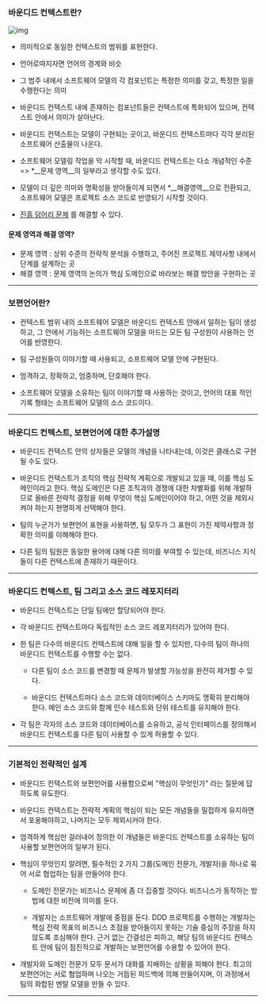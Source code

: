 ### 바운디드 컨텍스트란?

![img](https://user-images.githubusercontent.com/50399804/126931360-69f61e4b-7956-4a85-b16a-e4e2a18f8893.png)



- 의미적으로 동일한 컨텍스트의 범위를 표현한다.  

  

- 언어로따지자면 언어의 경계와 비슷

  

- 그 범주 내에서 소프트웨어 모델의 각 컴포넌트는 특정한 의미를 갖고, 특정한 일을 수행한다는 의미

  

- 바운디드 컨텍스트 내에 존재하는 컴포넌트들은 컨텍스트에 특화되어 있으며, 컨텍스트 안에서 의미가 살아난다.

  

- 바운디드 컨텍스트는 모델이 구현되는 곳이고, 바운디드 컨텍스트마다 각각 분리된 소프트웨어 산출물이 나온다.

  

- 소프트웨어 모델링 작업을 막 시작할 때,  바운디드 컨텍스트는 다소 개념적인 수준 => \*__문제 영역__의 일부라고 생각할 수도 있다.

  

- 모델이 더 깊은 의미와 명확성을 받아들이게 되면서 *__해결영역__으로 전환되고, 소프트웨어 모델은 프로젝트 소스 코드로 반영되기 시작할 것이다.

  

- [진흙 덩어리 문제](https://thedomaindrivendesign.io/big-ball-of-mud/) 를 해결할 수 있다.



#### 문제 영역과 해결 영역?

- 문제 영역 : 상위 수준의 전략적 분석을 수행하고, 주어진 프로젝트 제약사항 내에서 단계를 설계하는 곳
- 해결 영역 : 문제 영역의 논의가 핵심 도메인으로 바라보는 해결 방안을 구현하는 곳



***

### 보편언어란?

- 컨텍스트 범위 내의 소프트웨어 모델은 바운디드 컨텍스트 안에서 일하는 팀이 생성하고, 그 안에서 기능하는 소프트웨어 모델을 마드는 모든 팀 구성원이 사용하는 언어를 반영한다.

  

- 팀 구성원들이 이야기할 때 사용되고, 소프트웨어 모델 안에 구현된다.

  

- 엄격하고, 정확하고, 엄중하며, 단호해야 한다.

  

- 소프트웨어 모델을 소유하는 팀이 이야기할 때 사용하는 것이고, 언어의 대표 적인 기록 형태는 소프트웨어 모델의 소스 코드이다.



***

### 바운디드 컨텍스트, 보편언어에 대한 추가설명 

- 바운디드 컨텍스트 안의 상자들은 모델의 개념을 나타내는데, 이것은 클래스로 구현될 수도 있다.

  

- 바운디드 컨텍스트가 조직의 핵심 전략적 계획으로 개발되고 있을 때, 이를 핵심 도메인이라고 한다. 핵심 도메인은 다른 조직과의 경쟁에 대한 차별화를 위해 개발하므로 올바른 전략적 결정을 위해 무엇이 핵심 도메인이어야 하고, 어떤 것을 제외시켜야 하는지 현명하게 선택해야 한다.

  

- 팀의 누군가가 보편언어 표현을 사용하면, 팀 모두가 그 표현이 가진 제약사항과 정확한 의미를 이해해야 한다.

  

- 다른 팀의 팀원은 동일한 용어에 대해 다른 의미를 부여할 수 있는데, 비즈니스 지식들이 다른 컨텍스트에 존재하기 때문이다.



***

### 바운디드 컨텍스트, 팀 그리고 소스 코드 레포지터리

- 바운디드 컨텍스트는 단일 팀에만 할당되어야 한다.

- 각 바운디드 컨텍스트마다 독립적인 소스 코드 레포지터리가 있어야 한다.

  

- 한 팀은 다수의 바운디드 컨텍스트에 대해 일을 할 수 있지만, 다수의 팀이 하나의 바운디드 컨텍스트를 수행할 수는 없다.

  - 다른 팀이 소스 코드를 변경할 때 문제가 발생할 가능성을 완전히 제거할 수 있다.

  

  - 바운디드 컨텍스트마다 소스 코드와 데이터베이스 스키마도 명확히 분리해야 한다. 메인 소스 코드와 함께 인수 테스트와 단위 테스트를 유지해야 한다.

  

- 각 팀은 각자의 소스 코드와 데이터베이스를 소유하고, 공식 인터페이스를 정의해서 바운디드 컨텍스트를 다른 팀이 사용할 수 있게 허용할 수 있다.



***

### 기본적인 전략적인 설계

- 바운디드 컨텍스트와 보편언어를 사용함으로써 "핵심이 무엇인가" 라는 질문에 답하도록 유도한다.

  

- 바운디드 컨텍스트는 전략적 계획의 핵심이 되는 모든 개념들을 밀접하게 유지하면서 포옹해야하고, 나머지는 모두 제외시커야 한다.

  

- 엄격하게 핵심만 걸러내어 정의한 이 개념들은 바운디드 컨텍스트를 소유하는 팀이 사용할 보편언어의 일부가 된다.

  

- 핵심이 무엇인지 알려면, 필수적인 2 가지 그룹(도메인 전문가, 개발자)을 하나로 묶어 서로 협업하는 팀을 만들어야 한다.

  - 도메인 전문가는 비즈니스 문제에 좀 더 집중할 것이다. 비즈니스가 동작하는 방법에 대한 비전에 의미를 둔다.

  - 개발자는 소프트웨어 개발에 중점을 둔다. DDD 프로젝트를 수행하는 개발자는 핵심 전략 목표의 비즈니스 초점을 받아들이지 못하는 기술 중심의 주장을 하지 않도록 조심해야 한다. 근거 없는 간결성은 피하고, 해당 팀의 바운디드 컨텍스트 안에 팀이 점진적으로 개발하는 보편언어를 수용할 수 있어야 한다.

    

- 개발자와 도메인 전문가 모두 문서가 대화를 지배하는 상황을 피해야 한다. 최고의 보편언어는 서로 협업하며 나오는 거듭된 피드백에 의해 만들어지며, 이 과정에서 팀의 화합된 멘탈 모델을 만들 수 있다.



***


